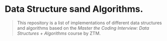 # Data Structure sand Algorithms.

> This repository is a list of implementations of different data structures and algorithms based on the _Master the Coding Interview: Data Structures + Algorithms_ course by ZTM.

